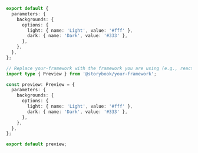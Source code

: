 ```ts filename=".storybook/preview.ts" renderer="common" language="js"
export default {
  parameters: {
    backgrounds: {
      options: {
        light: { name: 'Light', value: '#fff' },
        dark: { name: 'Dark', value: '#333' },
      },
    },
  },
};
```

```ts filename=".storybook/preview.ts" renderer="common" language="ts"
// Replace your-framework with the framework you are using (e.g., react-vite, vue3-vite, angular, etc.)
import type { Preview } from '@storybook/your-framework';

const preview: Preview = {
  parameters: {
    backgrounds: {
      options: {
        light: { name: 'Light', value: '#fff' },
        dark: { name: 'Dark', value: '#333' },
      },
    },
  },
};

export default preview;
```
